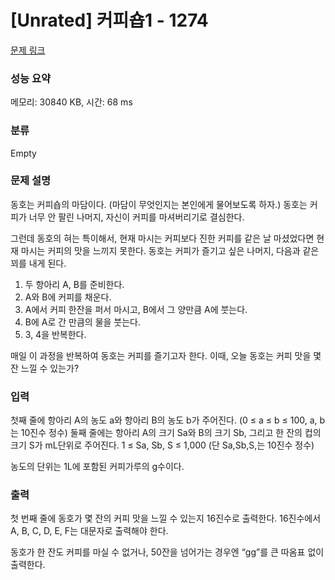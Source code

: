 # [Unrated] 커피숍1 - 1274 

[문제 링크](https://www.acmicpc.net/problem/1274) 

### 성능 요약

메모리: 30840 KB, 시간: 68 ms

### 분류

Empty

### 문제 설명

<p>동호는 커피숍의 마담이다. (마담이 무엇인지는 본인에게 물어보도록 하자.) 동호는 커피가 너무 안 팔린 나머지, 자신이 커피를 마셔버리기로 결심한다.</p>

<p>그런데 동호의 혀는 특이해서, 현재 마시는 커피보다 진한 커피를 같은 날 마셨었다면 현재 마시는 커피의 맛을 느끼지 못한다. 동호는 커피가 즐기고 싶은 나머지, 다음과 같은 꾀를 내게 된다.</p>

<ol>
	<li>두 항아리 A, B를 준비한다.</li>
	<li>A와 B에 커피를 채운다.</li>
	<li>A에서 커피 한잔을 퍼서 마시고, B에서 그 양만큼 A에 붓는다.</li>
	<li>B에 A로 간 만큼의 물을 붓는다.</li>
	<li>3, 4을 반복한다.</li>
</ol>

<p>매일 이 과정을 반복하여 동호는 커피를 즐기고자 한다. 이때, 오늘 동호는 커피 맛을 몇 잔 느낄 수 있는가?</p>

### 입력 

 <p>첫째 줄에 항아리 A의 농도 a와 항아리 B의 농도 b가 주어진다. (0 ≤ a ≤ b ≤ 100, a, b는 10진수 정수) 둘째 줄에는 항아리 A의 크기 Sa와 B의 크기 Sb, 그리고 한 잔의 컵의 크기 S가 mL단위로 주어진다. 1 ≤ Sa, Sb, S ≤ 1,000 (단 Sa,Sb,S,는 10진수 정수)</p>

<p>농도의 단위는 1L에 포함된 커피가루의 g수이다.</p>

### 출력 

 <p>첫 번째 줄에 동호가 몇 잔의 커피 맛을 느낄 수 있는지 16진수로 출력한다. 16진수에서 A, B, C, D, E, F는 대문자로 출력해야 한다.</p>

<p>동호가 한 잔도 커피를 마실 수 없거나, 50잔을 넘어가는 경우엔 “gg”를 큰 따옴표 없이 출력한다.</p>

